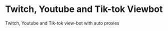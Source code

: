 # Twitch, Youtube and Tik-tok Viewbot
Twitch, Youtube and Tik-tok view-bot with auto proxies 
 
 
  
  
 
 
 
 
 
 
 
 
 
 
 
 
   
